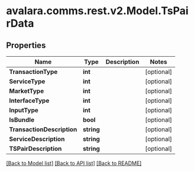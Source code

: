 # avalara.comms.rest.v2.Model.TsPairData
## Properties

Name | Type | Description | Notes
------------ | ------------- | ------------- | -------------
**TransactionType** | **int** |  | [optional] 
**ServiceType** | **int** |  | [optional] 
**MarketType** | **int** |  | [optional] 
**InterfaceType** | **int** |  | [optional] 
**InputType** | **int** |  | [optional] 
**IsBundle** | **bool** |  | [optional] 
**TransactionDescription** | **string** |  | [optional] 
**ServiceDescription** | **string** |  | [optional] 
**TSPairDescription** | **string** |  | [optional] 

[[Back to Model list]](../README.md#documentation-for-models) [[Back to API list]](../README.md#documentation-for-api-endpoints) [[Back to README]](../README.md)

